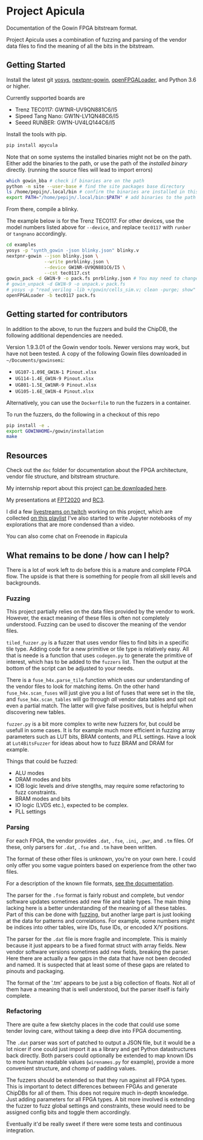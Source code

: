 # Project Apicula

Documentation of the Gowin FPGA bitstream format.

Project Apicula uses a combination of fuzzing and parsing of the vendor data files to find the meaning of all the bits in the bitstream.

## Getting Started

Install the latest git [yosys](https://github.com/yosyshq/yosys#setup), [nextpnr-gowin](https://github.com/YosysHQ/nextpnr#nextpnr-gowin), [openFPGALoader](https://github.com/trabucayre/openFPGALoader), and Python 3.6 or higher.

Currently supported boards are
 * Trenz TEC0117: GW1NR-UV9QN881C6/I5
 * Sipeed Tang Nano: GW1N-LV1QN48C6/I5
 * Seeed RUNBER: GW1N-UV4LQ144C6/I5

Install the tools with pip.

```bash
pip install apycula
```

Note that on some systems the installed binaries might not be on the path. Either add the binaries to the path, or use the path of the _installed binary_ directly. (running the source files will lead to import errors)

```bash
which gowin_bba # check if binaries are on the path
python -m site --user-base # find the site packages base directory
ls /home/pepijn/.local/bin # confirm the binaries are installed in this folder
export PATH="/home/pepijn/.local/bin:$PATH" # add binaries to the path
```

From there, compile a blinky.

The example below is for the Trenz TEC0117. For other devices, use the model numbers listed above for `--device`, and replace `tec0117` with `runber` or `tangnano` accordingly.

```bash
cd examples
yosys -p "synth_gowin -json blinky.json" blinky.v
nextpnr-gowin --json blinky.json \
              --write pnrblinky.json \
              --device GW1NR-UV9QN881C6/I5 \
              --cst tec0117.cst
gowin_pack -d GW1N-9 -o pack.fs pnrblinky.json # You may need to change GW1N-9 as well, runber uses GW1N-4
# gowin_unpack -d GW1N-9 -o unpack.v pack.fs
# yosys -p "read_verilog -lib +/gowin/cells_sim.v; clean -purge; show" unpack.v
openFPGALoader -b tec0117 pack.fs
```

## Getting started for contributors

In addition to the above, to run the fuzzers and build the ChipDB, the following additional dependencies are needed.

Version 1.9.3.01 of the Gowin vendor tools. Newer versions may work, but have not been tested. A copy of the following Gowin files downloaded in `~/Documents/gowinsemi`:
* `UG107-1.09E_GW1N-1 Pinout.xlsx`
* `UG114-1.4E_GW1N-9 Pinout.xlsx`
* `UG801-1.5E_GW1NR-9 Pinout.xlsx`
* `UG105-1.6E_GW1N-4 Pinout.xlsx`

Alternatively, you can use the `Dockerfile` to run the fuzzers in a container.

To run the fuzzers, do the following in a checkout of this repo

```bash
pip install -e .
export GOWINHOME=/gowin/installation
make
```

## Resources

Check out the `doc` folder for documentation about the FPGA architecture, vendor file structure, and bitstream structure.

My internship report about this project [can be downloaded here](https://github.com/pepijndevos/internshipreport).

My presentations at [FPT2020](https://www.youtube.com/watch?v=kyQLtBh6h0U) and [RC3](https://media.ccc.de/v/rc3-739325-how_to_fuzz_an_fpga_my_experience_documenting_gowin_fpgas).

I did a few [livestreams on twitch](https://www.twitch.tv/pepijnthefox) working on this project, which are collected [on this playlist](https://www.youtube.com/playlist?list=PLIYslVBAlKZad3tjr5Y4gqBV3QKQ5_tPw) I've also started to write Jupyter notebooks of my explorations that are more condensed than a video.

You can also come chat on Freenode in #apicula

## What remains to be done / how can I help?

There is a lot of work left to do before this is a mature and complete FPGA flow.
The upside is that there is something for people from all skill levels and backgrounds.

### Fuzzing

This project partially relies on the data files provided by the vendor to work.
However, the exact meaning of these files is often not completely understood.
Fuzzing can be used to discover the meaning of the vendor files.

`tiled_fuzzer.py` is a fuzzer that uses vendor files to find bits in a specific tile type. Adding code for a new primitive or tile type is relatively easy. All that is neede is a function that uses `codegen.py` to generate the primitive of interest, which has to be added to the `fuzzers` list. Then the output at the bottom of the script can be adjusted to your needs.

There is a `fuse_h4x.parse_tile` function which uses our understanding of the vendor files to look for matching items. On the other hand `fuse_h4x.scan_fuses` will just give you a list of fuses that were set in the tile, and `fuse_h4x.scan_tables` will go through *all* vendor data tables and spit out even a partial match. The latter will give false positives, but is helpful when discovering new tables.

`fuzzer.py` is a bit more complex to write new fuzzers for, but could be usefull in some cases. It is for example much more efficient in fuzzing array parameters such as LUT bits, BRAM contents, and PLL settings. Have a look at `Lut4BitsFuzzer` for ideas about how to fuzz BRAM and DRAM for example.

Things that could be fuzzed:

* ALU modes
* DRAM modes and bits
* IOB logic levels and drive stengths, may require some refactoring to fuzz constraints.
* BRAM modes and bits
* IO logic (LVDS etc.), expected to be complex.
* PLL settings

### Parsing

For each FPGA, the vendor provides `.dat`, `.fse`, `.ini`, `.pwr`, and `.tm` files. Of these, only parsers for `.dat`, `.fse` and `.tm` have been written.

The format of these other files is unknown, you're on your own here. I could only offer you some vague pointers based on experience from the other two files.

For a description of the known file formats, [see the documentation](doc/filestructure.md).

The parser for the `.fse` format is fairly robust and complete, but vendor software updates sometimes add new file and table types.
The main thing lacking here is a better understanding of the meaning of all these tables. Part of this can be done with [fuzzing](#fuzzing), but another large part is just looking at the data for patterns and correlations. For example, some numbers might be indices into other tables, wire IDs, fuse IDs, or encoded X/Y positions.

The parser for the `.dat` file is more fragile and incomplete. This is mainly because it just appears to be a fixed format struct with array fields. New vendor software versions sometimes add new fields, breaking the parser. Here there are actually a few gaps in the data that have not been decoded and named. It is suspected that at least some of these gaps are related to pinouts and packaging.

The format of the '.tm' appears to be just a big collection of floats. Not all of them have a meaning that is well understood, but the parser itself is fairly complete.

### Refactoring

There are quite a few sketchy places in the code that could use some tender loving care, without taking a deep dive into FPGA documenting.

The `.dat` parser was sort of patched to output a JSON file, but it would be a lot nicer if one could just import it as a library and get Python datastructures back directly. Both parsers could optionally be extended to map known IDs to more human readable values (`wirenames.py` for example), provide a more convenient structure, and chomp of padding values.

The fuzzers should be extended so that they run against all FPGA types. This is important to detect differences between FPGAs and generate ChipDBs for all of them. This does not require much in-depth knowledge. Just adding parameters for all FPGA types. A bit more involved is extending the fuzzer to fuzz global settings and constraints, these would need to be assigned config bits and toggle them accordingly.

Eventually it'd be really sweet if there were some tests and continuous integration.
